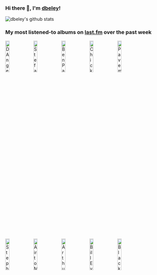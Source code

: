 ### Hi there 👋, I'm [dbeley](https://dbeley.ovh/en)!

![dbeley's github stats](https://github-readme-stats.vercel.app/api?username=dbeley)

### My most listened-to albums on [last.fm](https://www.last.fm/user/d_beley) over the past week

[<img src='https://lastfm.freetls.fastly.net/i/u/300x300/2abd5ffdfb15f156135e2b53f343fc0f.jpg' width='16%' height='16%' alt='DAngelo - Voodoo'>](https://www.last.fm/music/d%2527angelo/voodoo)&nbsp;
[<img src='https://lastfm.freetls.fastly.net/i/u/300x300/c5b36223b8174166c1723f282d67b283.jpg' width='16%' height='16%' alt='Stefano Bollani - Joy In Spite Of Everything'>](https://www.last.fm/music/stefano%2bbollani/joy%2bin%2bspite%2bof%2beverything)&nbsp;
[<img src='https://lastfm.freetls.fastly.net/i/u/300x300/440ecca180b7ef44e738db0fc93e7d18.jpg' width='16%' height='16%' alt='Ben Paterson - That Old Feeling'>](https://www.last.fm/music/ben%2bpaterson/that%2bold%2bfeeling)&nbsp;
[<img src='https://lastfm.freetls.fastly.net/i/u/300x300/3a96166fac0f162fc40b0558e7e83e91.jpg' width='16%' height='16%' alt='Chick Corea - Now He Sings, Now He Sobs'>](https://www.last.fm/music/chick%2bcorea/now%2bhe%2bsings%252c%2bnow%2bhe%2bsobs)&nbsp;
[<img src='https://lastfm.freetls.fastly.net/i/u/300x300/430d2e86ee6d0fa9dec2f46c044956b1.jpg' width='16%' height='16%' alt='Pavement - Brighten the Corners'>](https://www.last.fm/music/pavement/brighten%2bthe%2bcorners)&nbsp;
<br>
[<img src='https://lastfm.freetls.fastly.net/i/u/300x300/ee5df2d6290341c0553e66f583ed8abe.png' width='16%' height='16%' alt='Stephen Malkmus and the Jicks - Pig Lib'>](https://www.last.fm/music/stephen%2bmalkmus%2band%2bthe%2bjicks/pig%2blib)&nbsp;
[<img src='https://lastfm.freetls.fastly.net/i/u/300x300/0c15072235f22a5c91b856f998c7173c.jpg' width='16%' height='16%' alt='Airto Moreira - Free'>](https://www.last.fm/music/airto%2bmoreira/free)&nbsp;
[<img src='https://lastfm.freetls.fastly.net/i/u/300x300/efae0076093d4a0ccadcbe7b8e4276a3.png' width='16%' height='16%' alt='Arthur Russell - Calling Out of Context'>](https://www.last.fm/music/arthur%2brussell/calling%2bout%2bof%2bcontext)&nbsp;
[<img src='https://lastfm.freetls.fastly.net/i/u/300x300/242e33871d764ee8002c0666dd2674cc.jpg' width='16%' height='16%' alt='Bill Evans Trio - Portrait in Jazz'>](https://www.last.fm/music/bill%2bevans%2btrio/portrait%2bin%2bjazz)&nbsp;
[<img src='https://lastfm.freetls.fastly.net/i/u/300x300/fd78ddd9aa164b158461dd040acd4f6a.jpg' width='16%' height='16%' alt='Black Kray - CRACK CLOUD$ OVER ARTS KITCHEN'>](https://www.last.fm/music/black%2bkray/crack%2bcloud%2524%2bover%2barts%2bkitchen)&nbsp;
<br>
